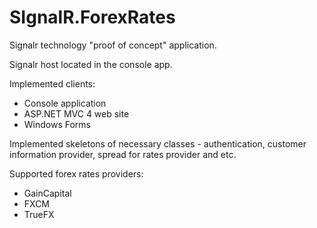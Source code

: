 SIgnalR.ForexRates
==================

Signalr technology "proof of concept" application.

Signalr host located in the console app. 

Implemented clients: 
* Console application
* ASP.NET MVC 4 web site
* Windows Forms

Implemented skeletons of necessary classes - authentication, customer information provider, spread for rates provider and etc.

Supported forex rates providers:
* GainCapital
* FXCM
* TrueFX